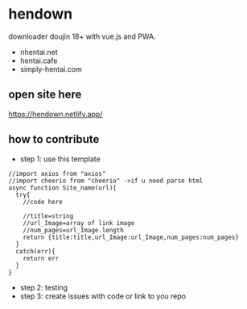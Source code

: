 # hendown
downloader doujin 18+ with vue.js and PWA.
- nhentai.net
- hentai.cafe
- simply-hentai.com

## open site here
https://hendown.netlify.app/


## how to contribute
- step 1: use this template
```
//import axios from "axios"
//import cheerio from "cheerio" ->if u need parse html
async function Site_name(url){
  try{
    //code here
    
    //title=string
    //url_Image=array of link image
    //num_pages=url_Image.length
    return {title:title,url_Image:url_Image,num_pages:num_pages}
  }
  catch(err){
    return err
  }
}
```
- step 2: testing
- step 3: create issues with code or link to you repo

